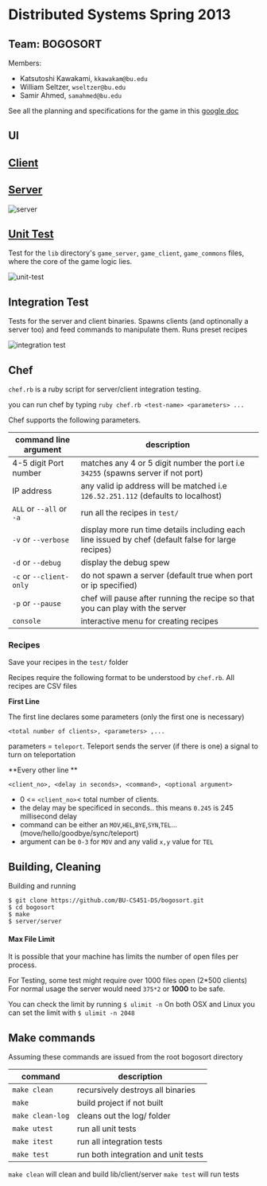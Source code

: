 # Distributed Systems Spring 2013

## Team: BOGOSORT

Members: 

- Katsutoshi Kawakami, `kkawakam@bu.edu`
- William Seltzer, `wseltzer@bu.edu`
- Samir Ahmed, `samahmed@bu.edu`

See all the planning and specifications for the game in this [google doc](https://docs.google.com/document/d/1k-GoO7uVXnsxbEDet3T3o6b-2WuqdsMCtxiKncwQ33o/edit?usp=sharing)

## UI

## [Client](/client)

## [Server](/server)

![server](http://i.imgur.com/RFvIMkF.png)

## [Unit Test](/test)

Test for the `lib` directory's `game_server`, `game_client`, `game_commons` files, where the core of the game logic lies.

![unit-test](http://i.imgur.com/f4JdyUg.png)

## Integration Test

Tests for the server and client binaries.  Spawns clients (and optinonally a server too) and feed commands to manipulate them.
Runs preset recipes

![integration test](http://i.imgur.com/Pp54cIN.png)

## Chef

`chef.rb` is a ruby script for server/client integration testing. 

you can run chef by typing `ruby chef.rb <test-name> <parameters> ... `

Chef supports the following parameters.

|command line argument | description|
|----------------------|------------|
| 4-5 digit Port number | matches any 4 or 5 digit number the port i.e `34255` (spawns server if not port) |
| IP address | any valid ip address will be matched i.e `126.52.251.112` (defaults to localhost) |
| `ALL` or `--all` or `-a` | run all the recipes in `test/` |
| `-v` or `--verbose` | display more run time details including each line issued by chef (default false for large recipes) |
| `-d` or `--debug` | display the debug spew |
| `-c` or  `--client-only`| do not spawn a server (default true when port or ip specified) |
| `-p` or `--pause` | chef will pause after running the recipe so that you can play with the server | 
| `console` | interactive menu for creating recipes |

### Recipes

Save your recipes in the `test/` folder

Recipes require the following format to be understood by `chef.rb`.
All recipes are CSV files

**First Line**

The first line declares some parameters (only the first one is necessary)

`<total number of clients>, <parameters> ,...`

parameters = `teleport`. Teleport sends the server (if there is one) a signal to turn on teleportation

**Every other line **

`<client_no>, <delay in seconds>, <command>, <optional argument>`

- 0 <= `<client_no>`< total number of clients.
- the delay may be specificed in seconds.. this means `0.245` is  245 millisecond delay
- command can be either an `MOV`,`HEL`,`BYE`,`SYN`,`TEL`... (move/hello/goodbye/sync/teleport)
- argument can be `0-3` for `MOV` and any valid `x,y` value for `TEL`

## Building, Cleaning

Building and running

```
$ git clone https://github.com/BU-CS451-DS/bogosort.git
$ cd bogosort
$ make
$ server/server
```

#### Max File Limit

It is possible that your machine has limits the number of open files per process.

For Testing, some test might require over 1000 files open (2*500 clients)
For normal usage the server would need `375*2` or **1000** to be safe.

You can check the limit by running `$ ulimit -n`
On both OSX and Linux you can set the limit with `$ ulimit -n 2048`

## Make commands

Assuming these commands are issued from the root bogosort directory

| command | description |
|---------|-------------|
| `make clean`| recursively destroys all binaries |
| `make` | build project if not built |
| `make clean-log` | cleans out the log/ folder |
| `make utest` | run all unit tests|
| `make itest` | run all integration tests |
| `make test` | run both integration and unit tests |


`make clean` will clean and build lib/client/server
`make test` will run tests
